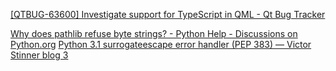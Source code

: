 [[QTBUG-63600] Investigate support for TypeScript in QML - Qt Bug Tracker](https://bugreports.qt.io/browse/QTBUG-63600?focusedCommentId=398063&page=com.atlassian.jira.plugin.system.issuetabpanels%3Acomment-tabpanel)

[Why does pathlib refuse byte strings? - Python Help - Discussions on Python.org](https://discuss.python.org/t/why-does-pathlib-refuse-byte-strings/29136/5)
[Python 3.1 surrogateescape error handler (PEP 383) — Victor Stinner blog 3](https://vstinner.github.io/pep-383.html)
